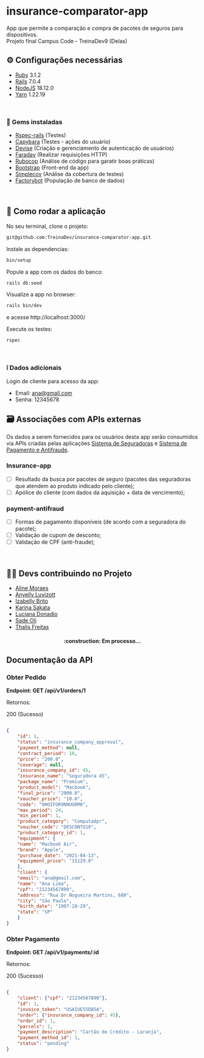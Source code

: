 # insurance-comparator-app
App que permite a comparação e compra de pacotes de seguros para dispositivos. <br>
Projeto final Campus Code - TreinaDev9 (Delas) 


## ⚙ Configurações necessárias
- [Ruby](https://www.ruby-lang.org/en/documentation/installation/) 3.1.2 
- [Rails](https://guides.rubyonrails.org/getting_started.html) 7.0.4 
- [NodeJS](https://nodejs.org/en/) 18.12.0
- [Yarn](https://classic.yarnpkg.com/lang/en/docs/install/#windows-stable) 1.22.19 
<br>

### 💎 Gems instaladas
- [Rspec-rails](https://rspec.info/documentation/) (Testes)
- [Capybara](https://github.com/teamcapybara/capybara) (Testes - ações do usuário)
- [Devise](https://github.com/heartcombo/devise) (Criação e gerenciamento de autenticação de usuários)
- [Faraday](https://lostisland.github.io/faraday/) (Realizar requisições HTTP)
- [Rubocop](https://docs.rubocop.org/rubocop/installation.html) (Análise de código para garatir boas práticas)
- [Bootstrap](https://getbootstrap.com/docs/3.4/getting-started/) (Front-end da app)
- [Simplecov](https://github.com/simplecov-ruby/simplecov) (Análise da cobertura de testes)
- [Factorybot](https://github.com/thoughtbot/factory_bot/tree/master) (População de banco de dados)
<br>

## 🚀 Como rodar a aplicação
No seu terminal, clone o projeto:
```sh
git@github.com:TreinaDev/insurance-comparator-app.git
```

Instale as dependencias:
```sh
bin/setup
```

Popule a app com os dados do banco:
```sh
rails db:seed
```

Visualize a app no browser:
```sh
rails bin/dev
```
e acesse http://localhost:3000/
<br>

Execute os testes:
```sh
rspec
```
<br>

### ❕ Dados adicionais
Login de cliente para acesso da app:
- Email: ana@gmail.com
- Senha: 12345678


## 🗃 Associações com APIs externas
Os dados a serem fornecidos para os usuários desta app serão consumidos via APIs criadas pelas aplicações [Sistema de Seguradoras](https://github.com/TreinaDev/insurance-app) e [Sistema de Pagamento e Antifraude](https://github.com/TreinaDev/payment-antifraud).

### Insurance-app
- [ ] Resultado da busca por pacotes de seguro (pacotes das seguradoras que atendem ao produto indicado pelo cliente);
- [ ] Apólice do cliente (com dados da aquisição + data de vencimento);

### payment-antifraud
- [ ] Formas de pagamento disponíveis (de acordo com a seguradora do pacote);
- [ ] Validação de cupom de desconto;
- [ ] Validação de CPF (anti-fraude);
<br>

## 👩‍💻 Devs contribuindo no Projeto
- [Aline Moraes](https://github.com/alisboam)
- [Anyelly Luvizott](https://github.com/anyluvizott)
- [Izabelly Brito](https://github.com/Diana-ops)
- [Karina Sakata](https://github.com/KarinaMSakata)
- [Luciana Donadio](https://github.com/lcallefe)
- [Sade Oli](https://github.com/sadeoli)
- [Thalis Freitas](https://github.com/Thalis-Freitas)


<h4 align="center">
:construction: Em processo...
</h4>


## Documentação da API

### Obter Pedido

**Endpoint: GET /api/v1/orders/1**

<p align = "justify">Retornos:</p>

<p align = "justify">200 (Sucesso)</p>

```json

{
    "id": 1,
    "status": "insurance_company_approval",
    "payment_method": null,
    "contract_period": 10,
    "price": "200.0",
    "coverage": null,
    "insurance_company_id": 45,
    "insurance_name": "Seguradora 45",
    "package_name": "Premium",
    "product_model": "Macbook",
    "final_price": "2000.0",
    "voucher_price": "10.0",
    "code": "0HOIFGR9NNUGRM0",
    "max_period": 24,
    "min_period": 1,
    "product_category": "Computadpr",
    "voucher_code": "DESCONTO10",
    "product_category_id": 1,
    "equipment": {
    "name": "Macbook Air",
    "brand": "Apple",
    "purchase_date": "2021-04-13",
    "equipment_price": "15129.0"
    },
    "client": {
    "email": "ana@gmail.com",
    "name": "Ana Lima",
    "cpf": "21234567890",
    "address": "Rua Dr Nogueira Martins, 680",
    "city": "São Paulo",
    "birth_date": "1997-10-29",
    "state": "SP"
    }
}
```
### Obter Pagamento

**Endpoint: GET /api/v1/payments/:id**

<p align = "justify">Retornos:</p>

<p align = "justify">200 (Sucesso)</p>

```json

{
    "client": {"cpf": "21234567890"},
    "id": 1,
    "invoice_token": "USAIUE55D85A",
    "order": {"insurance_company_id": 45},
    "order_id": 1,
    "parcels": 1,
    "payment_description": "Cartão de Crédito - Laranja",
    "payment_method_id": 1,
    "status": "pending"
}
